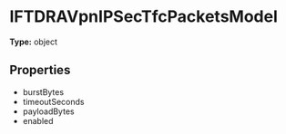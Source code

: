 # IFTDRAVpnIPSecTfcPacketsModel


**Type:** object

## Properties
* burstBytes
* timeoutSeconds
* payloadBytes
* enabled
